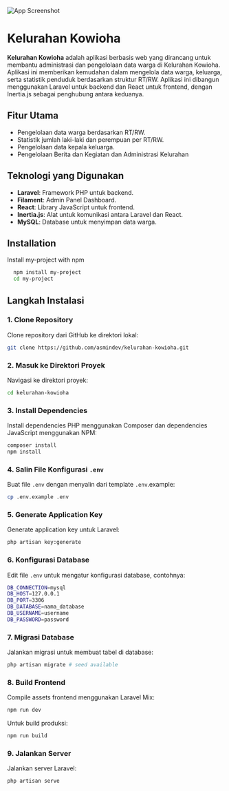 ![App Screenshot](https://socialify.git.ci/asmindev/kelurahan-kowioha/image?description=1&language=1&name=1&owner=1&pattern=Plus&stargazers=1&theme=Light)

# Kelurahan Kowioha

**Kelurahan Kowioha** adalah aplikasi berbasis web yang dirancang untuk membantu administrasi dan pengelolaan data warga di Kelurahan Kowioha. Aplikasi ini memberikan kemudahan dalam mengelola data warga, keluarga, serta statistik penduduk berdasarkan struktur RT/RW. Aplikasi ini dibangun menggunakan Laravel untuk backend dan React untuk frontend, dengan Inertia.js sebagai penghubung antara keduanya.

## Fitur Utama

-   Pengelolaan data warga berdasarkan RT/RW.
-   Statistik jumlah laki-laki dan perempuan per RT/RW.
-   Pengelolaan data kepala keluarga.
-   Pengelolaan Berita dan Kegiatan dan Administrasi Kelurahan

## Teknologi yang Digunakan

-   **Laravel**: Framework PHP untuk backend.
-   **Filament**: Admin Panel Dashboard.
-   **React**: Library JavaScript untuk frontend.
-   **Inertia.js**: Alat untuk komunikasi antara Laravel dan React.
-   **MySQL**: Database untuk menyimpan data warga.

## Installation

Install my-project with npm

```bash
  npm install my-project
  cd my-project
```

## Langkah Instalasi

### 1. Clone Repository

Clone repository dari GitHub ke direktori lokal:

```bash
git clone https://github.com/asmindev/kelurahan-kowioha.git
```

### 2. Masuk ke Direktori Proyek

Navigasi ke direktori proyek:

```bash
cd kelurahan-kowioha
```

### 3. Install Dependencies

Install dependencies PHP menggunakan Composer dan dependencies JavaScript menggunakan NPM:

```bash
composer install
npm install
```

### 4. Salin File Konfigurasi `.env`

Buat file `.env` dengan menyalin dari template `.env`.example:

```bash
cp .env.example .env

```

### 5. Generate Application Key

Generate application key untuk Laravel:

```bash
php artisan key:generate

```

### 6. Konfigurasi Database

Edit file `.env` untuk mengatur konfigurasi database, contohnya:

```bash
DB_CONNECTION=mysql
DB_HOST=127.0.0.1
DB_PORT=3306
DB_DATABASE=nama_database
DB_USERNAME=username
DB_PASSWORD=password
```

### 7. Migrasi Database

Jalankan migrasi untuk membuat tabel di database:

```bash
php artisan migrate # seed available
```

### 8. Build Frontend

Compile assets frontend menggunakan Laravel Mix:

```bash
npm run dev
```

Untuk build produksi:

```bash
npm run build
```

### 9. Jalankan Server

Jalankan server Laravel:

```bash
php artisan serve
```
